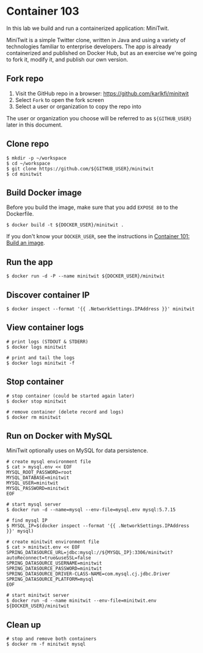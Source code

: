 # Container 103

In this lab we build and run a containerized application: MiniTwit.

MiniTwit is a simple Twitter clone, written in Java and using a variety of technologies familiar to enterprise developers.
The app is already containerized and published on Docker Hub, but as an exercise we're going to fork it, modify it, and publish our own version.

## Fork repo

1. Visit the GitHub repo in a browser: https://github.com/karlkfi/minitwit
1. Select `Fork` to open the fork screen
1. Select a user or organization to copy the repo into

The user or organization you choose will be referred to as `${GITHUB_USER}` later in this document.

## Clone repo

```
$ mkdir -p ~/workspace
$ cd ~/workspace
$ git clone https://github.com/${GITHUB_USER}/minitwit
$ cd minitwit
```

## Build Docker image

Before you build the image, make sure that you add `EXPOSE 80` to the Dockerfile.

```
$ docker build -t ${DOCKER_USER}/minitwit .
```

If you don't know your `DOCKER_USER`, see the instructions in [Container 101: Build an image](container-101.md#build-an-image).

## Run the app

```
$ docker run -d -P --name minitwit ${DOCKER_USER}/minitwit
```

## Discover container IP

```
$ docker inspect --format '{{ .NetworkSettings.IPAddress }}' minitwit
```

## View container logs

```
# print logs (STDOUT & STDERR)
$ docker logs minitwit

# print and tail the logs
$ docker logs minitwit -f
```

## Stop container

```
# stop container (could be started again later)
$ docker stop minitwit

# remove container (delete record and logs)
$ docker rm minitwit
```

## Run on Docker with MySQL

MiniTwit optionally uses on MySQL for data persistence.

```
# create mysql environment file
$ cat > mysql.env << EOF
MYSQL_ROOT_PASSWORD=root
MYSQL_DATABASE=minitwit
MYSQL_USER=minitwit
MYSQL_PASSWORD=minitwit
EOF

# start mysql server
$ docker run -d --name=mysql --env-file=mysql.env mysql:5.7.15

# find mysql IP
$ MYSQL_IP=$(docker inspect --format '{{ .NetworkSettings.IPAddress }}' mysql)

# create minitwit environment file
$ cat > minitwit.env << EOF
SPRING_DATASOURCE_URL=jdbc:mysql://${MYSQL_IP}:3306/minitwit?autoReconnect=true&useSSL=false
SPRING_DATASOURCE_USERNAME=minitwit
SPRING_DATASOURCE_PASSWORD=minitwit
SPRING_DATASOURCE_DRIVER-CLASS-NAME=com.mysql.cj.jdbc.Driver
SPRING_DATASOURCE_PLATFORM=mysql
EOF

# start minitwit server
$ docker run -d --name minitwit --env-file=minitwit.env ${DOCKER_USER}/minitwit
```

## Clean up

```
# stop and remove both containers
$ docker rm -f minitwit mysql
```

